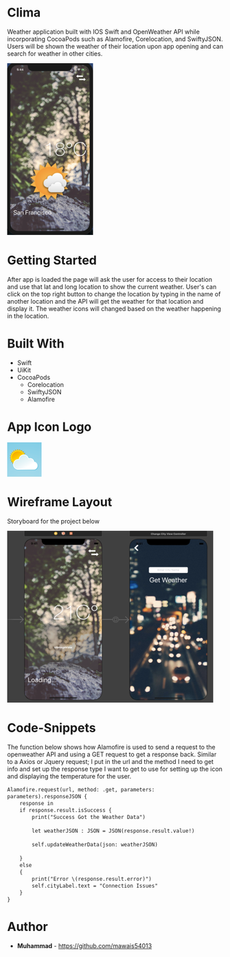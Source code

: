 # Clima

Weather application built with IOS Swift and OpenWeather API while incorporating CocoaPods such as Alamofire, Corelocation, and SwiftyJSON. 
Users will be shown the weather of their location upon app opening and can search for weather in other cities. 

<img src="Clima/Images.xcassets/Screen1.png" width="200" height="400" />

# Getting Started 

After app is loaded the page will ask the user for access to their location and use that lat and long location to show the current weather. User's can click on the top right button to change the location by typing in the name of another location and the API will get the weather for that location and display it. The weather icons will changed based on the weather happening in the location. 

# Built With 

- Swift 
- UiKit
- CocoaPods
    - Corelocation
    - SwiftyJSON
    - Alamofire 

# App Icon Logo

![logo](Clima/Images.xcassets/AppIcon.appiconset/Icon-40@2x.png)

# Wireframe Layout

Storyboard for the project below 

<img src="Clima/Images.xcassets/Screen2.png" width="480" height="400" />

# Code-Snippets

The function below shows how Alamofire is used to send a request to the openweather API and using a GET request to get a response back. Similar to a Axios or Jquery request; I put in the url and the method I need to get info and set up the response type I want to get to use for setting up the icon and displaying the temperature for the user. 
```
Alamofire.request(url, method: .get, parameters: parameters).responseJSON {
    response in
    if response.result.isSuccess {
        print("Success Got the Weather Data")
        
        let weatherJSON : JSON = JSON(response.result.value!)
        
        self.updateWeatherData(json: weatherJSON)
        
    }
    else
    {
        print("Error \(response.result.error)")
        self.cityLabel.text = "Connection Issues"
    }
}
```

# Author
* **Muhammad** - https://github.com/mawais54013